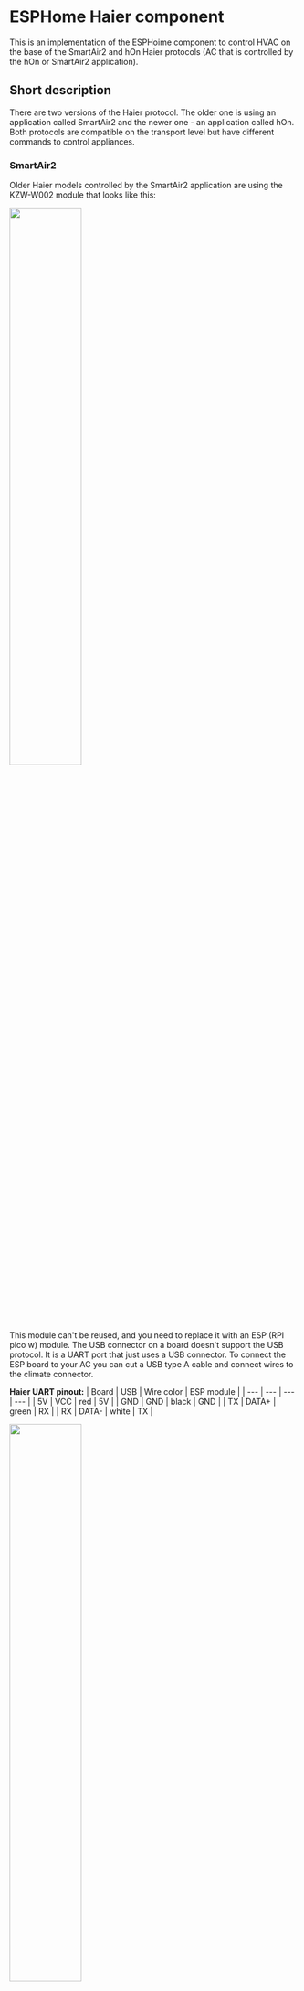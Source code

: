 # ESPHome Haier component

This is an implementation of the ESPHoime component to control HVAC on the base of the SmartAir2 and hOn Haier protocols (AC that is controlled by the hOn or SmartAir2 application).

## Short description

There are two versions of the Haier protocol. The older one is using an application called SmartAir2 and the newer one - an application called hOn. Both protocols are compatible on the transport level but have different commands to control appliances.

### SmartAir2

Older Haier models controlled by the SmartAir2 application are using the KZW-W002 module that looks like this:

<p><a href="./img/KZW-W002.jpg?raw=true"><img src="./img/KZW-W002.jpg?raw=true" height="50%" width="50%"></a></p>

This module can't be reused, and you need to replace it with an ESP (RPI pico w) module. The USB connector on a board doesn't support the USB protocol. It is a UART port that just uses a USB connector. To connect the ESP board to your AC you can cut a USB type A cable and connect wires to the climate connector.

**Haier UART pinout:**
| Board | USB | Wire color | ESP module |
| --- | --- | --- | --- |
| 5V | VCC | red | 5V |
| GND | GND | black | GND |
| TX | DATA+ | green | RX |
| RX | DATA- | white | TX |


<p><a href="./img/usb_pinout.png?raw=true"><img src="./img/usb_pinout.png?raw=true" height="50%" width="50%"></a></p>

### hOn 

You can use this component together with a native Haier ESP32 device: 
Newer Haier models using a module called ESP32-for-Haier. It is an ESP32 single-core board with an ESP32-S0WD chip. The module board looks like this: 

**Front:**

<p><a href="./img/ESP32_front.jpg?raw=true"><img src="./img/ESP32_front.jpg?raw=true" height="50%" width="50%"></a></p>

**Back:**

<a href="./img/ESP32_back.jpg?raw=true"><img src="./img/ESP32_back.jpg?raw=true" height="50%" width="50%"></a>

In some cases, you can reuse this module and flash it with ESPHome, but some new modules don't support this. They look the same but have encryption enabled.

**Warning!** The new generation of ESP32-Haier devices has encryption enabled, so they can only be flashed with firmware that is signed with a private key. There is no way to make them work with ESPHome, so if you try to do it, the board will get into a boot loop with error 
`rst:0x10 (RTCWDT_RTC_RESET),boot:0x13 (SPI_FAST_FLASH_BOOT)`
The only way to recover this board is to flash it with the original image. So before starting your experiments make a backup image: [How to backup the original image and flash ESPHome to the ESP32 Haier module](#how-to-backup-the-original-image-and-flash-esphome-to-the-esp32-haier-module)

Also, you can use any other ESP32, ESP8266 or a RPI pico W board. In this case, you will need to cut the original wire or make a connector yourself (the board has a JST SM04B-GHS-TB connector)

## Configuration

The configuration will be a little bit different for different protocols. For example, the SmartAir2 protocol doesn't support cleaning, setting air direction (just swing on/off) etc.

### hOn configuration example

```  
uart:
  baud_rate: 9600
  tx_pin: 17
  rx_pin: 16
  id: ac_port  

climate:
  - platform: haier
    id: haier_ac
    protocol: hOn
    name: Haier AC 
    uart_id: ac_port
    wifi_signal: true           # Optional, default true, enables WiFI signal transmission from ESP to AC
    beeper: true                # Optional, default true, disables beep on commands from ESP
    display: true               # Optional, default true, can be used to turn off LED display
    answer_timeout:: 200ms      # Optional, request answer timeout, can be used to increase the timeout
                                # for some ACs that have longer answer delays
    outdoor_temperature:        # Optional, outdoor temperature sensor
      name: Haier AC outdoor temperature
    visual:                     # Optional, you can use it to limit min and max temperatures in UI (not working for remote!)
      min_temperature: 16 °C
      max_temperature: 30 °C
      temperature_step: 1 °C
    supported_modes:            # Optional, can be used to disable some modes if you don't need them
    - 'OFF'
    - AUTO
    - COOL
    - HEAT
    - DRY
    - FAN_ONLY
    supported_presets:          # Optional, can be used to disable some presets if your AC does not support it
      - ECO
      - BOOST
      - SLEEP
    supported_swing_modes:      # Optional, can be used to disable some swing modes if your AC does not support it
    - 'OFF'
    - VERTICAL
    - HORIZONTAL
    - BOTH
```

### SmartAir2 configuration example

```  
uart:
  baud_rate: 9600
  tx_pin: 1
  rx_pin: 3
  id: ac_port  

climate:
  - platform: haier
    id: haier_ac
    protocol: smartAir2
    name: Haier AC 
    uart_id: ac_port
    wifi_signal: true           # Optional, default true, enables WiFI signal transmission from ESP to AC
    display: true               # Optional, default true, can be used to turn off LED display
    answer_timeout: 200ms       # Optional, request answer timeout, can be used to increase the timeout
                                # for some ACs that have longer answer delays
    visual:                     # Optional, you can use it to limit min and max temperatures in UI (not working for remote!)
      min_temperature: 16 °C
      max_temperature: 30 °C
      temperature_step: 1 °C
    supported_modes:            # Optional, can be used to disable some modes if you don't need them
    - 'OFF'
    - AUTO
    - COOL
    - HEAT
    - DRY
    - FAN_ONLY
    supported_presets:          # Optional, can be used to disable some presets if your AC does not support it
      - BOOST
      - COMFORT
    supported_swing_modes:      # Optional, can be used to disable some swing modes if your AC does not support it
    - 'OFF'
    - VERTICAL
    - HORIZONTAL
    - BOTH
```

### Configuration variables

- **id (Optional, [ID](https://esphome.io/guides/configuration-types.html#config-id)):** Manually specify the ID used for code generation
- **uart_id (Optional, [ID](https://esphome.io/guides/configuration-types.html#config-id)):** ID of the UART port to communicate with AC
- **protocol (Required, string):** Defines protocol of communication with AC. Possible values: hon or smartair2
- **name (Required, string):** The name of the climate device
- **wifi_signal (Optional, boolean):** If true - send wifi signal level to AC (Olny for devices that support this feature)
- **beeper (Optional, boolean):** (supported only by hOn) Can be used to disable beeping on commands from AC
- **answer_timeout (Optional, [Time](https://esphome.io/guides/configuration-types.html#config-time)):** Can be used to change default answer timeout. Can help in case AC takes longer to answer requests (some Candy models).
- **outdoor_temperature (Optional):** (supported only by hOn) Temperature sensor for outdoor temperature
  - **name (Required, string):** The name of the sensor.
  - **id (Optional, [ID](https://esphome.io/guides/configuration-types.html#config-id)):** ID of the sensor, can be used for code generation
  - All other options from Sensor.
- **supported_modes (Optional, list):** Can be used to disable some of AC modes. Possible values: OFF (use quotes in opposite case ESPHome will convert it to False), AUTO, COOL, HEAT, DRY, FAN_ONLY
- **supported_presets (Optional, list):** Optional, can be used to disable some presets. Possible values: BOOST, COMFORT for SmartAir2, or ECO, BOOST, SLEEP for hOn.
- **supported_swing_modes (Optional, list):** Can be used to disable some swing modes if your AC does not support it. Possible values: OFF (use quotes in opposite case ESPHome will convert it to False), VERTICAL, HORIZONTAL, BOTH
- All other options from [Climate](https://esphome.io/components/climate/index.html#config-climate).

## Automations

Haier climate support some actiuons:

### climate.haier.power_on Action

This action turns AC power on

```
on_...:
  then:
    climate.haier.power_on: device_id
```

### climate.haier.power_off Action

This action turns AC power off

```
on_...:
  then:
    climate.haier.power_off: device_id
```

### climate.haier.power_toggle Action

This action toggles AC power

```
on_...:
  then:
    climate.haier.power_toggle: device_id
```

### climate.haier.display_on Action

This action turns the AC display on

```
on_...:
  then:
    climate.haier.display_on: device_id
```

### climate.haier.display_off Action

This action turns the AC display off

```
on_...:
  then:
    climate.haier.display_off: device_id
```

### climate.haier.health_on Action

Turn on health mode ([UV light sterilization](https://www.haierhvac.eu/en/node/1809))

```
on_...:
  then:
    climate.haier.health_on: device_id
```

### climate.haier.health_off Action

Turn off health mode

```
on_...:
  then:
    climate.haier.health_off: device_id
```

### climate.haier.beeper_on Action

(supported only by hOn)  This action enables beep feedback on every command sent to AC

```
on_...:
  then:
    climate.haier.beeper_on: device_id
```

### climate.haier.beeper_off Action

(supported only by hOn) This action disables beep feedback on every command sent to AC (keep in mind that this will not work for IR remote commands)

```
on_...:
  then:
    climate.haier.beeper_off: device_id
```

### climate.haier.set_vertical_airflow Action

(supported only by hOn) Set direction for vertical airflow if the vertical swing is disabled. Possible values: Up, Center, Down.

```
on_...:
  then:
    - climate.haier.set_vertical_airflow:
      id: device_id
      vertical_airflow: Up
```

### climate.haier.set_horizontal_airflow Action

(supported only by hOn) Set direction for horizontal airflow if the horizontal swing is disabled. Possible values: Left, Center, Right.

```
on_...:
  then:
    - climate.haier.set_horizontal_airflow:
      id: device_id
      vertical_airflow: Right
```

### climate.haier.start_self_cleaning Action

(supported only by hOn) Start [self-cleaning](https://www.haier.com/in/blogs/beat-the-summer-heat-with-haier-self-cleaning-ac.shtml) 

```
on_...:
  then:
    - climate.haier.start_self_cleaning: device_id
```

### climate.haier.start_steri_cleaning Action

(supported only by hOn) 56°C steri-cleaning

```
on_...:
  then:
    - climate.haier.start_steri_cleaning: device_id
```

## How to backup the original image and flash ESPHome to the ESP32 Haier module

**It is strongly recommended to make a backup of the original flash content before flashing ESPHome!**

To make a backup and to flash the new firmware you will need to use a USB to TTL converter and solder wires to access UART0 on board (or use something like this: [Pogo Pin Probe Clip 2x5p 2.54 mm]( https://www.tinytronics.nl/shop/en/tools-and-mounting/measuring/accessories/test-probe-with-clamp-pogo-pin-2x5p))

**UART0 pinout:**
<p><a href="./img/ESP32_Haier_UAR0_pinout.jpg?raw=true"><img src="./img/ESP32_Haier_UAR0_pinout.jpg?raw=true" height="50%" width="50%"></a></p>

To put the device in the flash mode you will need to shortcut GPIO0 to the ground before powering the device.

Once the device is in flash mode you can make a full backup of the original firmware in case you would like to return the module to its factory state. To make a backup you can use [esptool](https://github.com/espressif/esptool). Command to make a full flash backup: 

**python esptool.py -b 115200 --port <port_name> read_flash 0x00000 0x400000 flash_4M.bin**

After this, you can flash firmware using ESPHome tools (dashboard, website, esphome command, etc)
